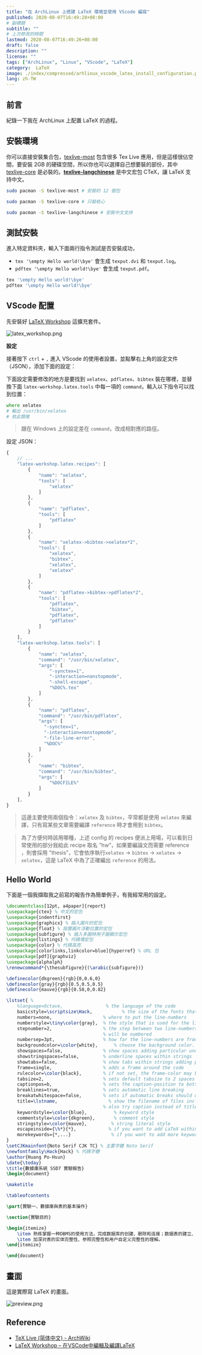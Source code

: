 ```yaml
---
title: "在 ArchLinux 上搭建 LaTeX 環境並使用 VScode 編寫"
published: 2020-08-07T16:49:28+08:00
# 副標題
subtitle: ""
# 上次修改的時間
lastmod: 2020-08-07T16:49:26+08:00
draft: false
description: ""
license: ""
tags: ["ArchLinux", "Linux", "VScode", "LaTeX"]
category:  LaTeX
image: ./index/compressed/arhlinux_vscode_latex_install_configuration.png
lang: zh-TW
---
```


## 前言

紀錄一下我在 ArchLinux 上配置 LaTeX 的過程。

## 安裝環境

你可以直接安裝集合包，[texlive-most](https://www.archlinux.org/groups/x86_64/texlive-most/) 包含很多 Tex Live 應用，但是這樣很佔空間，要安裝 2GB 的硬碟空間，所以你也可以選擇自己想要裝的部份，其中 [texlive-core](https://www.archlinux.org/packages/extra/any/texlive-core/) 是必裝的。**[texlive-langchinese](https://www.archlinux.org/packages/extra/any/texlive-langchinese/)** 是中文宏包 CTeX，讓 LaTeX 支持中文。

```zsh
sudo pacman -S texlive-most # 安裝約 12 個包

sudo pacman -S texlive-core # 只裝核心

sudo pacman -S texlive-langchinese # 安裝中文支持
```

## 測試安裝

進入特定資料夾，輸入下面兩行指令測試是否安裝成功，

- `tex '\empty Hello world!\bye'` 會生成 `texput.dvi` 和 `texput.log`。
- `pdftex '\empty Hello world!\bye'` 會生成 `texput.pdf`。

```bash
tex '\empty Hello world!\bye'
pdftex '\empty Hello world!\bye'
```

## VScode 配置

先安裝好 [LaTeX Workshop](https://marketplace.visualstudio.com/items?itemName=James-Yu.latex-workshop) 這擴充套件。

![latex_workshop.png](https://imgpoi.com/i/KL09OV.png "LaTeX Workshop")

**設定**

接著按下 `ctrl` + `,` 進入 VScode 的使用者設置，並點擊右上角的設定文件（JSON），添加下面的設定：

下面設定需要修改的地方是要找到 `xelatex`、`pdflatex`、`bibtex` 裝在哪裡，並替換下面 `latex-workshop.latex.tools` 中每一項的 `command`，輸入以下指令可以找到位置：

```zsh
where xelatex
# 輸出 /usr/bin/xelatex
# 依此類推
```

> 跟在 Windows 上的設定差在 `command`，改成相對應的路徑。

設定 JSON：

```js
{
    // ...
    "latex-workshop.latex.recipes": [
        {
            "name": "xelatex",
            "tools": [
                "xelatex"
            ]
        },
        {
            "name": "pdflatex",
            "tools": [
                "pdflatex"
            ]
        },
        {
            "name": "xelatex->bibtex->xelatex*2",
            "tools": [
                "xelatex",
                "bibtex",
                "xelatex",
                "xelatex"
            ]
        },
        {
            "name": "pdflatex->bibtex->pdflatex*2",
            "tools": [
                "pdflatex",
                "bibtex",
                "pdflatex",
                "pdflatex"
            ]
        }
    ],
    "latex-workshop.latex.tools": [
        {
            "name": "xelatex",
            "command": "/usr/bin/xelatex",
            "args": [
                "-synctex=1",
                "-interaction=nonstopmode",
                "-shell-escape",
                "%DOC%.tex"
            ]
        },
        {
            "name": "pdflatex",
            "command": "/usr/bin/pdflatex",
            "args": [
              "-synctex=1",
              "-interaction=nonstopmode",
              "-file-line-error",
              "%DOC%"
            ]
        },
        {
            "name": "bibtex",
            "command": "/usr/bin/bibtex",
            "args": [
                "%DOCFILE%"
            ]
        }
    ],
}

```

> 這邊主要使用兩個指令：`xelatex` 及 `bibtex`，平常都是使用 `xelatex` 來編譯，只有寫某些文章需要編譯 `reference` 時才會用到 `bibtex`。

> 為了方便何時該用哪種，上述 config 的 recipes 便派上用場，可以看到日常使用的部分我給此 recipe 取名 ”hw”，如果要編論文而需要 reference ，則會採用 ”thesis”，它會依序執行`xelatex` → `bibtex` → `xelatex` → `xelatex`，這是 LaTeX 中為了正確編出 `reference` 的用法。

## Hello World

下面是一個我擷取我之前寫的報告作為簡單例子，有我經常用的設定。

```latex
\documentclass[12pt, a4paper]{report}
\usepackage{ctex} % 中文的宏包
\usepackage{indentfirst}
\usepackage{graphicx} % 插入圖片的宏包
\usepackage{float} % 設置圖片浮動位置的宏包
\usepackage{subfigure} % 插入多圖時用子圖顯示宏包
\usepackage{listings} % 代碼塊宏包
\usepackage{color} % 代碼高亮
\usepackage[colorlinks,linkcolor=blue]{hyperref} % URL 包
\usepackage[pdf]{graphviz}
\usepackage{alphalph}
\renewcommand*{\thesubfigure}{(\arabic{subfigure})}

\definecolor{dkgreen}{rgb}{0,0.6,0}
\definecolor{gray}{rgb}{0.5,0.5,0.5}
\definecolor{mauve}{rgb}{0.58,0,0.82}

\lstset{ %
    %language=Octave,                % the language of the code
    basicstyle=\scriptsize\Hack,           % the size of the fonts that are used for the code
    numbers=none,                   % where to put the line-numbers
    numberstyle=\tiny\color{gray},  % the style that is used for the line-numbers
    stepnumber=2,                   % the step between two line-numbers. If it's 1, each line 
                                    % will be numbered
    numbersep=3pt,                  % how far the line-numbers are from the code
    backgroundcolor=\color{white},      % choose the background color. You must add \usepackage{color}
    showspaces=false,               % show spaces adding particular underscores
    showstringspaces=false,         % underline spaces within strings
    showtabs=false,                 % show tabs within strings adding particular underscores
    frame=single,                   % adds a frame around the code
    rulecolor=\color{black},        % if not set, the frame-color may be changed on line-breaks within not-black text (e.g. commens (green here))
    tabsize=2,                      % sets default tabsize to 2 spaces
    captionpos=b,                   % sets the caption-position to bottom
    breaklines=true,                % sets automatic line breaking
    breakatwhitespace=false,        % sets if automatic breaks should only happen at whitespace
    title=\lstname,                   % show the filename of files included with \lstinputlisting;
                                    % also try caption instead of title
    keywordstyle=\color{blue},          % keyword style
    commentstyle=\color{dkgreen},       % comment style
    stringstyle=\color{mauve},         % string literal style
    escapeinside={\%*}{*},            % if you want to add LaTeX within your code
    morekeywords={*,...}               % if you want to add more keywords to the set
}
\setCJKmainfont{Noto Serif CJK TC} % 主要字體 Noto Serif
\newfontfamily\Hack{Hack} % 代碼字體
\author{Huang Po-Hsun}
\date{\today}
\title{數據庫系統 SSD7 實驗報告}
\begin{document}

\maketitle

\tableofcontents

\part{實驗一、數據庫與表的基本操作}

\section{實驗目的}

\begin{itemize}
    \item 熟练掌握一种DBMS的使用方法，完成数据库的创建、删除和连接；数据表的建立、删除；表结构的修改。
    \item 加深对表的实体完整性、参照完整性和用户自定义完整性的理解。
\end{itemize}

\end{document}
```

## 畫面

這是實際寫 LaTeX 的畫面。

![preview.png](https://imgpoi.com/i/KL0G2E.png "編寫畫面")

## Reference

- [TeX Live (简体中文) - ArchWiki](https://wiki.archlinux.org/index.php/TeX_Live_(%E7%AE%80%E4%BD%93%E4%B8%AD%E6%96%87))
- [LaTeX Workshop – 在VSCode中編輯及編譯LaTeX](https://shaynechen.gitlab.io/vscode-latex/)